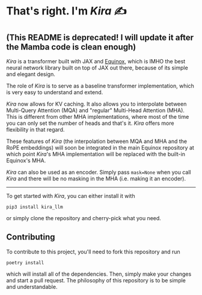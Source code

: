 # That's right. I'm _**Kira**_ ✍️

## (This README is deprecated! I will update it after the Mamba code is clean enough)

_Kira_ is a transformer built with JAX and
[Equinox](https://github.com/patrick-kidger/equinox), which is IMHO the best
neural network library built on top of JAX out there, because of its simple and
elegant design.

The role of _Kira_ is to serve as a baseline transformer implementation, which
is very easy to understand and extend.

_Kira_ now allows for KV caching. It also allows you to interpolate
between Multi-Query Attention (MQA) and "regular" Multi-Head Attention (MHA).
This is different from other MHA implementations, where most of the time you can
only set the number of heads and that's it. _Kira_ offers more flexibility in
that regard.

These features of _Kira_ (the interpolation between MQA and MHA and the RoPE
embeddings) will soon be integrated in the main Equinox repository at which
point _Kira_'s MHA implementation will be replaced with the built-in Equinox's
MHA.

_Kira_ can also be used as an encoder. Simply pass `mask=None` when you call _Kira_ 
and there will be no masking in the MHA (i.e. making it an encoder).

---

To get started with _Kira_, you can either install it with

```
pip3 install kira_llm
```

or simply clone the repository and cherry-pick what you need.

## Contributing

To contribute to this project, you'll need to fork this repository and run

```
poetry install
```

which will install all of the dependencies. Then, simply make your changes and
start a pull request. The philosophy of this repository is to be simple and
understandable.
